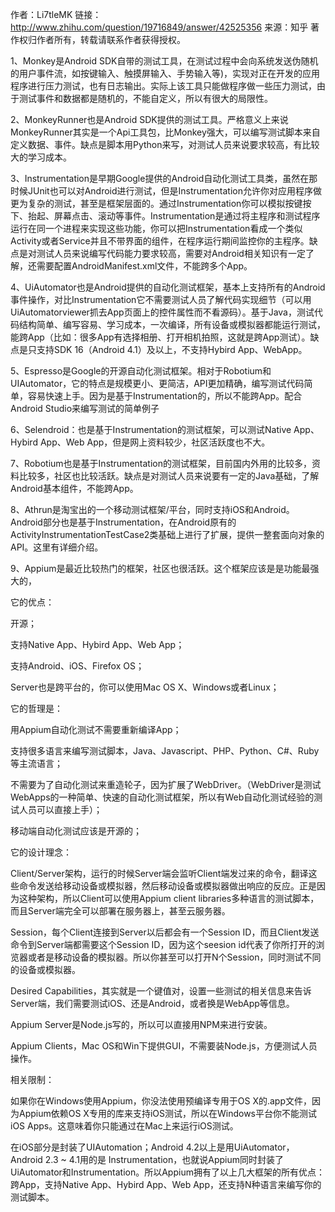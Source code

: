 作者：Li7tleMK
链接：http://www.zhihu.com/question/19716849/answer/42525356
来源：知乎
著作权归作者所有，转载请联系作者获得授权。

1、Monkey是Android SDK自带的测试工具，在测试过程中会向系统发送伪随机的用户事件流，如按键输入、触摸屏输入、手势输入等)，实现对正在开发的应用程序进行压力测试，也有日志输出。实际上该工具只能做程序做一些压力测试，由于测试事件和数据都是随机的，不能自定义，所以有很大的局限性。

2、MonkeyRunner也是Android SDK提供的测试工具。严格意义上来说MonkeyRunner其实是一个Api工具包，比Monkey强大，可以编写测试脚本来自定义数据、事件。缺点是脚本用Python来写，对测试人员来说要求较高，有比较大的学习成本。

3、Instrumentation是早期Google提供的Android自动化测试工具类，虽然在那时候JUnit也可以对Android进行测试，但是Instrumentation允许你对应用程序做更为复杂的测试，甚至是框架层面的。通过Instrumentation你可以模拟按键按下、抬起、屏幕点击、滚动等事件。Instrumentation是通过将主程序和测试程序运行在同一个进程来实现这些功能，你可以把Instrumentation看成一个类似Activity或者Service并且不带界面的组件，在程序运行期间监控你的主程序。缺点是对测试人员来说编写代码能力要求较高，需要对Android相关知识有一定了解，还需要配置AndroidManifest.xml文件，不能跨多个App。

4、UiAutomator也是Android提供的自动化测试框架，基本上支持所有的Android事件操作，对比Instrumentation它不需要测试人员了解代码实现细节（可以用UiAutomatorviewer抓去App页面上的控件属性而不看源码）。基于Java，测试代码结构简单、编写容易、学习成本，一次编译，所有设备或模拟器都能运行测试，能跨App（比如：很多App有选择相册、打开相机拍照，这就是跨App测试）。缺点是只支持SDK 16（Android 4.1）及以上，不支持Hybird App、WebApp。

5、Espresso是Google的开源自动化测试框架。相对于Robotium和UIAutomator，它的特点是规模更小、更简洁，API更加精确，编写测试代码简单，容易快速上手。因为是基于Instrumentation的，所以不能跨App。配合Android Studio来编写测试的简单例子

6、Selendroid：也是基于Instrumentation的测试框架，可以测试Native App、Hybird App、Web App，但是网上资料较少，社区活跃度也不大。

7、Robotium也是基于Instrumentation的测试框架，目前国内外用的比较多，资料比较多，社区也比较活跃。缺点是对测试人员来说要有一定的Java基础，了解Android基本组件，不能跨App。

8、Athrun是淘宝出的一个移动测试框架/平台，同时支持iOS和Android。Android部分也是基于Instrumentation，在Android原有的ActivityInstrumentationTestCase2类基础上进行了扩展，提供一整套面向对象的API。这里有详细介绍。

9、Appium是最近比较热门的框架，社区也很活跃。这个框架应该是是功能最强大的，

它的优点：

开源；

支持Native App、Hybird App、Web App；

支持Android、iOS、Firefox OS；

Server也是跨平台的，你可以使用Mac OS X、Windows或者Linux；

它的哲理是：

用Appium自动化测试不需要重新编译App；

支持很多语言来编写测试脚本，Java、Javascript、PHP、Python、C#、Ruby等主流语言；

不需要为了自动化测试来重造轮子，因为扩展了WebDriver。（WebDriver是测试WebApps的一种简单、快速的自动化测试框架，所以有Web自动化测试经验的测试人员可以直接上手）；

移动端自动化测试应该是开源的；

它的设计理念：

Client/Server架构，运行的时候Server端会监听Client端发过来的命令，翻译这些命令发送给移动设备或模拟器，然后移动设备或模拟器做出响应的反应。正是因为这种架构，所以Client可以使用Appium client libraries多种语言的测试脚本，而且Server端完全可以部署在服务器上，甚至云服务器。

Session，每个Client连接到Server以后都会有一个Session ID，而且Client发送命令到Server端都需要这个Session ID，因为这个seesion id代表了你所打开的浏览器或者是移动设备的模拟器。所以你甚至可以打开N个Session，同时测试不同的设备或模拟器。

Desired Capabilities，其实就是一个键值对，设置一些测试的相关信息来告诉Server端，我们需要测试iOS、还是Android，或者换是WebApp等信息。

Appium Server是Node.js写的，所以可以直接用NPM来进行安装。

Appium Clients，Mac OS和Win下提供GUI，不需要装Node.js，方便测试人员操作。

相关限制：

如果你在Windows使用Appium，你没法使用预编译专用于OS X的.app文件，因为Appium依赖OS X专用的库来支持iOS测试，所以在Windows平台你不能测试iOS Apps。这意味着你只能通过在Mac上来运行iOS测试。


在iOS部分是封装了UIAutomation；Android 4.2以上是用UiAutomator，Android 2.3 ~ 4.1用的是 Instrumentation，也就说Appium同时封装了UiAutomator和Instrumentation。所以Appium拥有了以上几大框架的所有优点：跨App，支持Native App、Hybird App、Web App，还支持N种语言来编写你的测试脚本。
